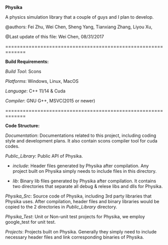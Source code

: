 **Physika**

A physics simulation library that a couple of guys and I plan to develop.

@authors:
Fei Zhu, 
Wei Chen,
Sheng Yang, 
Tianxiang Zhang,
Liyou Xu,

@Last update of this file:
Wei Chen, 08/31/2017

=============================================================

**Build Requirements:**

*Build Tool*: Scons

*Platforms*: Windows, Linux, MacOS

*Language*: C++ 11/14 & Cuda

*Compiler*: GNU G++, MSVC(2015 or newer)

=============================================================

**Code Structure:**

*Documentation*: Documentations related to this project, including coding style and development plans. It also contain scons compiler tool for cuda codes.

*Public_Library*: Public API of Physika.

- *include*: Header files generated by Physika after compilation. Any project built on Physika simply needs to include files in this directory.
	
- *lib*: Binary lib files generated by Physika after compilation. It contains two directories that separate all debug & relese libs and dlls for Physika.
	
*Physika_Src*: Source code of Physika, including 3rd party libraries that Physika uses. After compilation, header files and binary libraries would be copied to the 2 directories in *Public_Library* directory.

*Physika_Test*: Unit or Non-unit test projects for Physika, we employ google_test for unit test.

*Projects*: Projects built on Physika. Generally they simply need to include necessary header files and link corresponding binaries of Physika.


